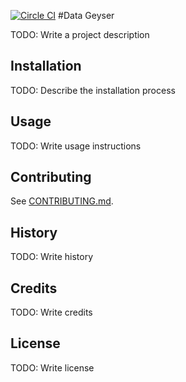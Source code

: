 [![Circle CI](https://circleci.com/gh/HR-Data-Geyser/Data-Geyser/tree/master.png?style=badge)](https://circleci.com/gh/HR-Data-Geyser/Data-Geyser/tree/master)
#Data Geyser

TODO: Write a project description

## Installation

TODO: Describe the installation process

## Usage

TODO: Write usage instructions

## Contributing

See [CONTRIBUTING.md](CONTRIBUTING.md).

## History

TODO: Write history

## Credits

TODO: Write credits

## License

TODO: Write license